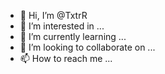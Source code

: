 - 👋 Hi, I’m @TxtrR
- 👀 I’m interested in ...
- 🌱 I’m currently learning ...
- 💞️ I’m looking to collaborate on ...
- 📫 How to reach me ...

<!---
TxtrR/TxtrR is a ✨ special ✨ repository because its `README.md` (this file) appears on your GitHub profile.
You can click the Preview link to take a look at your changes.
--->
